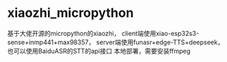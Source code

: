 # xiaozhi_micropython
基于大佬开源的micropython的xiaozhi， client端使用xiao-esp32s3-sense+inmp441+max98357，
server端使用funasr+edge-TTS+deepseek，也可以使用BaiduASR的STT的api接口
本地部署，需要安装ffmpeg
